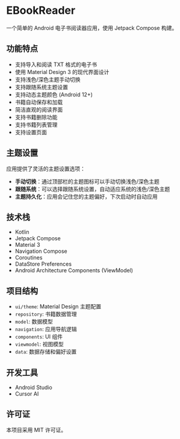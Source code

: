 # EBookReader

一个简单的 Android 电子书阅读器应用，使用 Jetpack Compose 构建。

## 功能特点

- 支持导入和阅读 TXT 格式的电子书
- 使用 Material Design 3 的现代界面设计
- 支持浅色/深色主题手动切换
- 支持跟随系统主题设置
- 支持动态主题颜色 (Android 12+)
- 书籍自动保存和加载
- 简洁直观的阅读界面
- 支持书籍删除功能
- 支持书籍列表管理
- 支持设置页面

## 主题设置

应用提供了灵活的主题设置选项：

- **手动切换**：通过顶部栏的主题图标可以手动切换浅色/深色主题
- **跟随系统**：可以选择跟随系统设置，自动适应系统的浅色/深色主题
- **主题持久化**：应用会记住您的主题偏好，下次启动时自动应用

## 技术栈

- Kotlin
- Jetpack Compose
- Material 3
- Navigation Compose
- Coroutines
- DataStore Preferences
- Android Architecture Components (ViewModel)

## 项目结构

- `ui/theme`: Material Design 主题配置
- `repository`: 书籍数据管理
- `model`: 数据模型
- `navigation`: 应用导航逻辑
- `components`: UI 组件
- `viewmodel`: 视图模型
- `data`: 数据存储和偏好设置

## 开发工具

- Android Studio
- Cursor AI

## 许可证

本项目采用 MIT 许可证。
